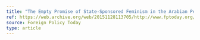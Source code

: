 ```yaml
---
title: "The Empty Promise of State-Sponsored Feminism in the Arabian Peninsula"
ref: https://web.archive.org/web/20151128113705/http://www.fptoday.org/pakistans-non-existent-counterterror-policy/
source: Foreign Policy Today
type: article
---
```

